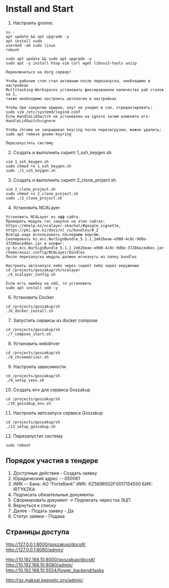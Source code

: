 # Install and Start
1. Настроить gnome:
```
su -  
apt update && apt upgrade -y  
apt install sudo  
usermod -aG sudo linux  
reboot  

sudo apt update && sudo apt upgrade -y  
sudo apt -y install htop vim curl wget libnss3-tools unzip

Переключиться на Xorg сервер!

Чтобы рабочии стол стал активным после перезапуска, необходимо в настройках
Multitasking-Workspaces установить фиксированное количество раб столов на 1,
также необходимо настроить автологин в настройках

Чтобы при закрытии крышки, ноут не уходил в сон, отредактировать:
sudo vim /etc/systemd/logind.conf  
Если HandleLidSwitch не установлен на ignore затем измените его:
HandleLidSwitch=ignore

Чтобы chrome не запрашивал keyring после перезагрузки, можно удалить:
sudo apt remove gnome-keyring 

Перезапустить систему
```
2. Создать и выполнить скрипт 1_ssh_keygen.sh
```
vim 1_ssh_keygen.sh
sudo chmod +x 1_ssh_keygen.sh
sudo ./1_ssh_keygen.sh
```
3. Создать и выполнить скрипт 2_clone_project.sh
```
vim 2_clone_project.sh
sudo chmod +x 2_clone_project.sh
sudo ./2_clone_project.sh
```
4. Установить NCALayer
```
Установить NCALayer из офф сайта.
Проверить модуль гос закупок на этих сайтах: https://mhelp.kz/ncalayer-skachat/#google_vignette, https://pki.gov.kz/docs/nl_ru/bundles/#_2
Всегда надо использовать последнюю версию.
Скопировать kz.ecc.NurSignBundle_5.1.1_2e62beae-e900-4c8c-9d8e-37286ace46ec.jar в конфиг:  
cp kz.ecc.NurSignBundle_5.1.1_2e62beae-e900-4c8c-9d8e-37286ace46ec.jar /home/asus/.config/NCALayer/bundles  
После перезапуска модуль должен исчезнуть из папку bundles  

Настроить автозапуск либо через скрипт либо через окружение
cd /projects/goszakup/sh/ncalayer
./4_ncalayer_config.sh

Если есть ошибка на xdd, то установить
sudo apt install xdd -y
```
6. Установить Docker
```
cd /projects/goszakup/sh
./6_docker_install.sh
```

7. Запустить сервисы из docker compose 
```
cd /projects/goszakup/sh
./7_compose_start.sh

```
8. Установить webdriver
```
cd /projects/goszakup/sh
./8_chromedriver.sh
```
9. Настроить зависимости
```
cd /projects/goszakup/sh
./9_setup_venv.sh
```
10. Создать env для сервиса Goszakup
```
cd /projects/goszakup/sh
./10_goszakup_env.sh
```
11. Настроить автозапуск сервиса Goszakup
```
cd /projects/goszakup/sh
./13_setup_goszakup.sh
```
12. Перезапустит систему
```
sudo reboot
```

## Порядок участия в тендере
1. Доступные действия - Создать заявку 
2. Юридический адрес -- 050061  
3. ИИК -- Банк: АО "ForteBank" ИИК: KZ5696502F0017154550 БИК: IRTYKZKA 
4. Подписать обязательные документы  
5. Сформировать документ -> Подписать через rsa ЭЦП
6. Вернуться к списку
7. Далее - Подать заявку - Да
8. Статус заявки - Подана                         

## Страницы доступа
http://127.0.0.1:8000/goszakup/docs#/  
http://127.0.0.1:8080/admin/  

http://10.192.168.10:8000/goszakup/docs#/  
http://10.192.168.10:8080/admin/
http://10.192.168.10:5554/flower_backend/tasks

http://gz.maksat.keenetic.pro/admin/
